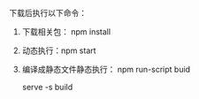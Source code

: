 下载后执行以下命令：

1. 下载相关包： npm install
2. 动态执行：npm start
3. 编译成静态文件静态执行：
   npm run-script buid
   
   serve -s build




